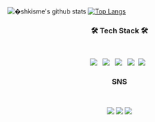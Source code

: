 
![�shkisme's github stats](https://github-readme-stats.vercel.app/api?username=shkisme&show_icons=true)
[![Top Langs](https://github-readme-stats.vercel.app/api/top-langs/?username=shkisme&layout=compact)](https://github.com/anuraghazra/github-readme-stats)


<h3 align="center"><b>🛠 Tech Stack 🛠</b></h3>
</br>
<p align="center">
<img src="https://img.shields.io/badge/HTML5-E34F26?style=flat-square&logo=HTML5&logoColor=white"/></a> &nbsp
<img src="https://img.shields.io/badge/CSS3-1572B6?style=flat-square&logo=CSS3&logoColor=white"/></a> &nbsp
<img src="https://img.shields.io/badge/JavaScript-F7DF1E?style=flat-square&logo=JavaScript&logoColor=white"/></a> &nbsp
<img src="https://img.shields.io/badge/Python-3766AB?style=flat-square&logo=Python&logoColor=white"/></a>&nbsp
<img src="https://img.shields.io/badge/c++-00599C?style=flat-square&logo=c%2B%2B&logoColor=white"/></a> &nbsp



<h3 align="center"><b> SNS </b></h3>
</br>
<p align="center">
<a href="https://twitter.com/Borum_isme" target="_blank"><img src="https://img.shields.io/badge/Twitter-1DA1F2?style=flat-square&logo=Twitter&logoColor=white"/></a>
<a href="https://brilliantcse.tistory.com/" target="_blank"><img src="https://img.shields.io/badge/Tistory-FFCD00?style=flat-square&logo=Tistory&logoColor=white"/></a>
<a href="https://www.instagram.com/shk_isme/" target="_blank"><img src="https://img.shields.io/badge/Instagram-E4405F?style=flat-square&logo=Instagram&logoColor=white"/></a>

<!--
**shkisme/shkisme** is a ✨ _special_ ✨ repository because its `README.md` (this file) appears on your GitHub profile.

Here are some ideas to get you started:

- 🔭 I’m currently working on ...
- 🌱 I’m currently learning ...
- 👯 I’m looking to collaborate on ...
- 🤔 I’m looking for help with ...
- 💬 Ask me about ...
- 📫 How to reach me: ...
- 😄 Pronouns: ...
- ⚡ Fun fact: ...
-->
